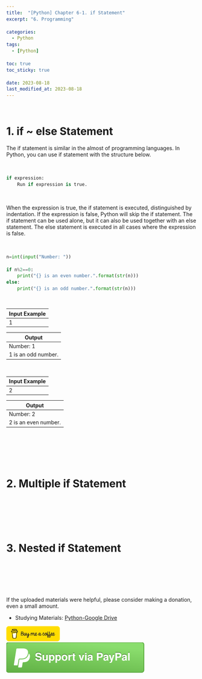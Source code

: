 ```yaml
---
title:  "[Python] Chapter 6-1. if Statement"
excerpt: "6. Programming"

categories:
  - Python
tags:
  - [Python]

toc: true
toc_sticky: true
 
date: 2023-08-18
last_modified_at: 2023-08-18
---
```


&nbsp;

# 1. if ~ else Statement
The if statement is similar in the almost of programming languages. In Python, you can use if statement with the structure below.

&nbsp;

```python
if expression:
    Run if expression is true.
```

&nbsp;

When the expression is true, the if statement is executed, distinguished by indentation. If the expression is false, Python will skip the if statement. The if statement can be used alone, but it can also be used together with an else statement. The else statement is executed in all cases where the expression is false.

&nbsp;

```python
n=int(input("Number: "))

if n%2==0:
    print("{} is an even number.".format(str(n)))
else:
    print("{} is an odd number.".format(str(n)))
```

&nbsp;

| Input Example |
|---|
| 1 |

| Output |
|---|
| Number: 1 |
| 1 is an odd number. |

&nbsp;

| Input Example |
|---|
| 2 |

| Output |
|---|
| Number: 2 |
| 2 is an even number. |

&nbsp;

&nbsp;

&nbsp;

# 2. Multiple if Statement

&nbsp;

&nbsp;

&nbsp;

# 3. Nested if Statement

&nbsp;

&nbsp;

&nbsp;

If the uploaded materials were helpful, please consider making a donation, even a small amount.
- Studying Materials: ​[Python-Google Drive](https://drive.google.com/drive/u/3/folders/1btmxn1mWaPy8ZYZvRu2HWbiV2UKsDwLP)

[!["Buy Me A Coffee"](https://raw.githubusercontent.com/Shine-Loi/Shine-Loi.github.io/master/assets/images/Buymeacoffee.png)](https://www.buymeacoffee.com/shine_loi_lee)
[![Support via PayPal](https://raw.githubusercontent.com/Shine-Loi/Shine-Loi.github.io/41d049ca49169c961adde8f77b7d0f6981851ea3/assets/images/Paypal.svg)](https://paypal.me/goldbin0514?country.x=KR&locale.x=ko_KR)

